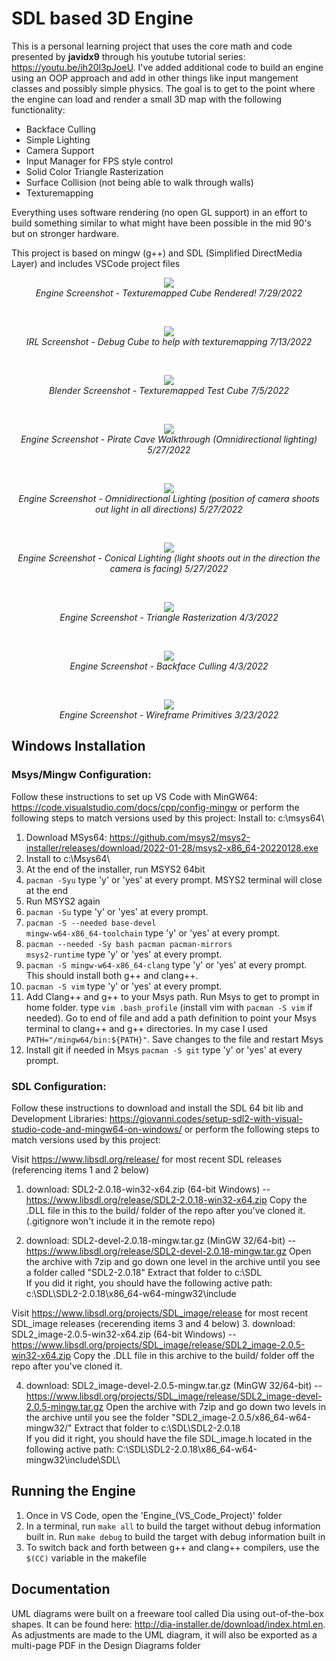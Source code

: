 # SDL based 3D Engine

This is a personal learning project that uses the core math and code presented by <b>javidx9</b> through his youtube tutorial series: https://youtu.be/ih20l3pJoeU.  I've added additional code to build an engine using an OOP approach and add in other things like input mangement classes and possibly simple physics.  The goal is to get to the point where the engine can load and render a small 3D map with the following functionality:
- Backface Culling
- Simple Lighting
- Camera Support
- Input Manager for FPS style control
- Solid Color Triangle Rasterization
- Surface Collision (not being able to walk through walls)
- Texturemapping

Everything uses software rendering (no open GL support) in an effort to build something similar to what might have been possible in the mid 90's but on stronger hardware.

This project is based on mingw (g++) and SDL (Simplified DirectMedia Layer) and includes VSCode project files


<p align="center"><img src="https://github.com/GumpherDM3/3D_Engine_SDL/blob/main/Screenshots/2022-07-29%20Texturemapped.png">
  <br><i>Engine Screenshot - Texturemapped Cube Rendered! 7/29/2022</i>
</p>
<br>

<p align="center"><img src="https://github.com/GumpherDM3/3D_Engine_SDL/blob/main/Screenshots/2022-07-13.png">
  <br><i>IRL Screenshot - Debug Cube to help with texturemapping 7/13/2022 </i>
</p>
<br>

<p align="center"><img src="https://github.com/GumpherDM3/3D_Engine_SDL/blob/main/Screenshots/2022-07-05%20Blender%20Cube.png">
  <br><i>Blender Screenshot - Texturemapped Test Cube 7/5/2022 </i>
</p>
<br>

<p align="center"><img src="https://github.com/GumpherDM3/3D_Engine_SDL/blob/main/Screenshots/Pirate%20Cave%20-%20walkthrough.gif">
  <br><i>Engine Screenshot - Pirate Cave Walkthrough (Omnidirectional lighting) 5/27/2022</i>
</p>

<br>

<p align="center"><img src="https://github.com/GumpherDM3/3D_Engine_SDL/blob/main/Screenshots/cave%20omni%202.PNG">
  <br><i>Engine Screenshot - Omnidirectional Lighting (position of camera shoots out light in all directions) 5/27/2022</i>
</p>

<br>

<p align="center"><img src="https://github.com/GumpherDM3/3D_Engine_SDL/blob/main/Screenshots/cave%20conincal%202.PNG">
  <br><i>Engine Screenshot - Conical Lighting (light shoots out in the direction the camera is facing) 5/27/2022</i>
</p>

<br>

<p align="center"><img src="https://github.com/GumpherDM3/3D_Engine_SDL/blob/main/Screenshots/2022-04-03_Rasterized_dimmed.png">
  <br><i>Engine Screenshot - Triangle Rasterization 4/3/2022</i>
</p>

<br>
<p align="center"><img src="https://github.com/GumpherDM3/3D_Engine_SDL/blob/main/Screenshots/2022-04-03_back_face_culling.png">
  <br><i>Engine Screenshot - Backface Culling 4/3/2022</i>
</p>

<br> 

<p align="center"><img src="https://github.com/GumpherDM3/3D_Engine_SDL/blob/main/Screenshots/2022-03-23.png">
  <br><i>Engine Screenshot - Wireframe Primitives 3/23/2022</i>
</p>



## Windows Installation
### Msys/Mingw Configuration:
Follow these instructions to set up VS Code with MinGW64: https://code.visualstudio.com/docs/cpp/config-mingw  or perform the following steps to match versions used by this project:
Install to: c:\msys64\ 
1. Download MSys64: https://github.com/msys2/msys2-installer/releases/download/2022-01-28/msys2-x86_64-20220128.exe
2. Install to c:\Msys64\
3. At the end of the installer, run MSYS2 64bit
4. <code>pacman -Syu</code> type 'y' or 'yes' at every prompt.  MSYS2 terminal will close at the end
5. Run MSYS2 again
6. <code>pacman -Su</code> type 'y' or 'yes' at every prompt.
7. <code>pacman -S --needed base-devel mingw-w64-x86_64-toolchain</code> type 'y' or 'yes' at every prompt.
8. <code>pacman --needed -Sy bash pacman pacman-mirrors msys2-runtime</code> type 'y' or 'yes' at every prompt.
9. <code>pacman -S mingw-w64-x86_64-clang</code> type 'y' or 'yes' at every prompt.
This should install both g++ and clang++.  
10. <code>pacman -S vim</code> type 'y' or 'yes' at every prompt.
11. Add Clang++ and g++ to your Msys path.  Run Msys to get to prompt in home folder.  type <code>vim .bash_profile</code> (install vim with <code>pacman -S vim</code> if needed).  Go to end of file and add a path definition to point your Msys terminal to clang++ and g++ directories.  In my case I used <code>PATH="/mingw64/bin:${PATH}"</code>.  Save changes to the file and restart Msys
12. Install git if needed in Msys <code>pacman -S git</code> type 'y' or 'yes' at every prompt.


### SDL Configuration:
Follow these instructions to download and install the SDL 64 bit lib and Development Libraries: https://giovanni.codes/setup-sdl2-with-visual-studio-code-and-mingw64-on-windows/  or perform the following steps to match versions used by this project:

Visit https://www.libsdl.org/release/ for most recent SDL releases (referencing items 1 and 2 below)
1. download: SDL2-2.0.18-win32-x64.zip (64-bit Windows) -- https://www.libsdl.org/release/SDL2-2.0.18-win32-x64.zip
Copy the .DLL file in this to the build/ folder of the repo after you've cloned it.  (.gitignore won't include it in the remote repo)

2. download: SDL2-devel-2.0.18-mingw.tar.gz (MinGW 32/64-bit) -- https://www.libsdl.org/release/SDL2-devel-2.0.18-mingw.tar.gz
Open the archive with 7zip and go down one level in the archive until you see a folder called "SDL2-2.0.18"
Extract that folder to c:\SDL\
If you did it right, you should have the following active path: c:\SDL\SDL2-2.0.18\x86_64-w64-mingw32\include

Visit https://www.libsdl.org/projects/SDL_image/release for most recent SDL_image releases (recerending items 3 and 4 below)
3. download: SDL2_image-2.0.5-win32-x64.zip (64-bit Windows) -- https://www.libsdl.org/projects/SDL_image/release/SDL2_image-2.0.5-win32-x64.zip
Copy the .DLL file in this archive to the build/ folder off the repo after you've cloned it.

4. download: SDL2_image-devel-2.0.5-mingw.tar.gz (MinGW 32/64-bit) -- https://www.libsdl.org/projects/SDL_image/release/SDL2_image-devel-2.0.5-mingw.tar.gz
Open the archive with 7zip and go down two levels in the archive until you see the folder "SDL2_image-2.0.5/x86_64-w64-mingw32/"
Extract that folder to c:\SDL\SDL2-2.0.18\
If you did it right, you should have the file SDL_image.h located in the following active path: C:\SDL\SDL2-2.0.18\x86_64-w64-mingw32\include\SDL\

## Running the Engine
1. Once in VS Code, open the 'Engine_(VS_Code_Project)' folder
2. In a terminal, run <code>make all</code> to build the target without debug information built in.  Run <code>make debug</code> to build the target with debug information built in
3. To switch back and forth between g++ and clang++ compilers, use the <code>$(CC)</code> variable in the makefile

## Documentation
UML diagrams were built on a freeware tool called Dia using out-of-the-box shapes.  It can be found here: http://dia-installer.de/download/index.html.en.  As adjustments are made to the UML diagram, it will also be exported as a multi-page PDF in the Design Diagrams folder
